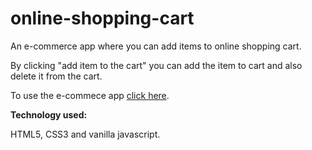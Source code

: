 # online-shopping-cart

An e-commerce app where you can add items to online shopping cart. 

By clicking "add item to the cart" you can add the item to cart and also delete it from the cart. 

To use the e-commece app [click here](https://nazim806.github.io/online-shopping-cart/).

**Technology used:**

HTML5, CSS3 and vanilla javascript.
